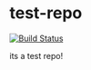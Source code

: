 test-repo
=========

[![Build Status](https://travis-ci.org/notzero/test-repo.svg?branch=master)](https://travis-ci.org/notzero/test-repo)

its a test repo!
